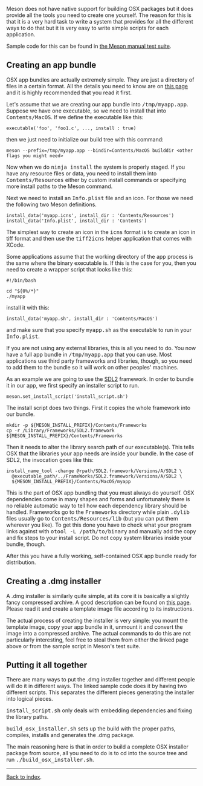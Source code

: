 Meson does not have native support for building OSX packages but it does provide all the tools you need to create one yourself. The reason for this is that it is a very hard task to write a system that provides for all the different ways to do that but it is very easy to write simple scripts for each application.

Sample code for this can be found in [the Meson manual test suite](https://github.com/jpakkane/meson/tree/master/manual%20tests/3%20osx%20bundle).

## Creating an app bundle

OSX app bundles are actually extremely simple. They are just a directory of files in a certain format. All the details you need to know are on [this page](https://stackoverflow.com/questions/1596945/building-osx-app-bundle) and it is highly recommended that you read it first.

Let's assume that we are creating our app bundle into <tt>/tmp/myapp.app</tt>. Suppose we have one executable, so we need to install that into <tt>Contents/MacOS</tt>. If we define the executable like this:

    executable('foo', 'foo1.c', ..., install : true)

then we just need to initialize our build tree with this command:

    meson --prefix=/tmp/myapp.app --bindir=Contents/MacOS builddir <other flags you might need>

Now when we do <tt>ninja install</tt> the system is properly staged. If you have any resource files or data, you need to install them into <tt>Contents/Resources</tt> either by custom install commands or specifying more install paths to the Meson command.

Next we need to install an <tt>Info.plist</tt> file and an icon. For those we need the following two Meson definitions.

    install_data('myapp.icns', install_dir : 'Contents/Resources')
    install_data('Info.plist', install_dir : 'Contents')

The simplest way to create an icon in the <tt>icns</tt> format is to create an icon in tiff format and then use the <tt>tiff2icns</tt> helper application that comes with XCode.

Some applications assume that the working directory of the app process is the same where the binary executable is. If this is the case for you, then you need to create a wrapper script that looks like this:

    #!/bin/bash

    cd "${0%/*}"
    ./myapp

install it with this:

    install_data('myapp.sh', install_dir : 'Contents/MacOS')

and make sure that you specify <tt>myapp.sh</tt> as the executable to run in your <tt>Info.plist</tt>.

If you are not using any external libraries, this is all you need to do. You now have a full app bundle in <tt>/tmp/myapp.app</tt> that you can use. Most applications use third party frameworks and libraries, though, so you need to add them to the bundle so it will work on other peoples' machines.

As an example we are going to use the [SDL2](https://libsdl.org/) framework. In order to bundle it in our app, we first specify an installer script to run.

    meson.set_install_script('install_script.sh')

The install script does two things. First it copies the whole framework into our bundle.

    mkdir -p ${MESON_INSTALL_PREFIX}/Contents/Frameworks
    cp -r /Library/Frameworks/SDL2.framework ${MESON_INSTALL_PREFIX}/Contents/Frameworks

Then it needs to alter the library search path of our executable(s). This tells OSX that the libraries your app needs are inside your bundle. In the case of SDL2, the invocation goes like this:

    install_name_tool -change @rpath/SDL2.framework/Versions/A/SDL2 \
      @executable_path/../FrameWorks/SDL2.framework/Versions/A/SDL2 \
      ${MESON_INSTALL_PREFIX}/Contents/MacOS/myapp

This is the part of OSX app bundling that you must always do yourself. OSX dependencies come in many shapes and forms and unfortunately there is no reliable automatic way to tell how each dependency library should be handled. Frameworks go to the <tt>Frameworks</tt> directory while plain <tt>.dylib</tt> files usually go to <tt>Contents/Resources/lib</tt> (but you can put them wherever you like). To get this done you have to check what your program links against with <tt>otool -L /path/to/binary</tt> and manually add the copy and fix steps to your install script. Do not copy system libraries inside your bundle, though.

After this you have a fully working, self-contained OSX app bundle ready for distribution.

## Creating a .dmg installer

A .dmg installer is similarly quite simple, at its core it is basically a slightly fancy compressed archive. A good description can be found on [this page](https://el-tramo.be/guides/fancy-dmg/). Please read it and create a template image file according to its instructions.

The actual process of creating the installer is very simple: you mount the template image, copy your app bundle in it, unmount it and convert the image into a compressed archive. The actual commands to do this are not particularly interesting, feel free to steal them from either the linked page above or from the sample script in Meson's test suite.

## Putting it all together

There are many ways to put the .dmg installer together and different people will do it in different ways. The linked sample code does it by having two different scripts. This separates the different pieces generating the installer into logical pieces.

<tt>install_script.sh</tt> only deals with embedding dependencies and fixing the library paths.

<tt>build_osx_installer.sh</tt> sets up the build with the proper paths, compiles, installs and generates the .dmg package.

The main reasoning here is that in order to build a complete OSX installer package from source, all you need to do is to cd into the source tree and run <tt>./build_osx_installer.sh</tt>.

---

[Back to index](Manual).